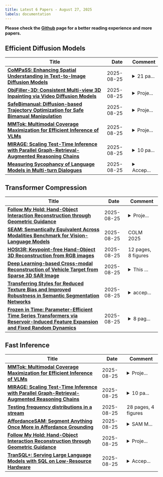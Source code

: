 ```yaml
---
title: Latest 6 Papers - August 27, 2025
labels: documentation
---
```

**Please check the [Github](https://github.com/zezhishao/MTS_Daily_ArXiv) page for a better reading experience and more papers.**

## Efficient Diffusion Models
| **Title** | **Date** | **Comment** |
| --- | --- | --- |
| **[CoMPaSS: Enhancing Spatial Understanding in Text-to-Image Diffusion Models](http://arxiv.org/abs/2412.13195v2)** | 2025-08-25 | <details><summary>21 pa...</summary><p>21 pages, 12 figures. Accepted to ICCV 2025</p></details> |
| **[ObjFiller-3D: Consistent Multi-view 3D Inpainting via Video Diffusion Models](http://arxiv.org/abs/2508.18271v1)** | 2025-08-25 | <details><summary>Proje...</summary><p>Project page: https://objfiller3d.github.io/ Code: https://github.com/objfiller3d/ObjFiller-3D</p></details> |
| **[SafeBimanual: Diffusion-based Trajectory Optimization for Safe Bimanual Manipulation](http://arxiv.org/abs/2508.18268v1)** | 2025-08-25 | <details><summary>Proje...</summary><p>Project website is at: https://denghaoyuan123.github.io/SafeBimanip/</p></details> |
| **[MMTok: Multimodal Coverage Maximization for Efficient Inference of VLMs](http://arxiv.org/abs/2508.18264v1)** | 2025-08-25 | <details><summary>Proje...</summary><p>Project page: https://project.ironieser.cc/mmtok</p></details> |
| **[MIRAGE: Scaling Test-Time Inference with Parallel Graph-Retrieval-Augmented Reasoning Chains](http://arxiv.org/abs/2508.18260v1)** | 2025-08-25 | <details><summary>10 pa...</summary><p>10 pages, 8 figures (including tables), plus appendix. Submitted to AAAI 2026</p></details> |
| **[Measuring Sycophancy of Language Models in Multi-turn Dialogues](http://arxiv.org/abs/2505.23840v2)** | 2025-08-25 | <details><summary>Accep...</summary><p>Accepted to Findings of EMNLP 2025</p></details> |

## Transformer Compression
| **Title** | **Date** | **Comment** |
| --- | --- | --- |
| **[Follow My Hold: Hand-Object Interaction Reconstruction through Geometric Guidance](http://arxiv.org/abs/2508.18213v1)** | 2025-08-25 | <details><summary>Proje...</summary><p>Project page: https://aidilayce.github.io/FollowMyHold-page/</p></details> |
| **[SEAM: Semantically Equivalent Across Modalities Benchmark for Vision-Language Models](http://arxiv.org/abs/2508.18179v1)** | 2025-08-25 | COLM 2025 |
| **[HOSt3R: Keypoint-free Hand-Object 3D Reconstruction from RGB images](http://arxiv.org/abs/2508.16465v2)** | 2025-08-25 | 12 pages, 8 figures |
| **[Deep Learning-based Cross-modal Reconstruction of Vehicle Target from Sparse 3D SAR Image](http://arxiv.org/abs/2406.04158v6)** | 2025-08-25 | <details><summary>This ...</summary><p>This work has been submitted to the IEEE for possible publication</p></details> |
| **[Transferring Styles for Reduced Texture Bias and Improved Robustness in Semantic Segmentation Networks](http://arxiv.org/abs/2507.10239v2)** | 2025-08-25 | <details><summary>accep...</summary><p>accepted at ECAI 2025</p></details> |
| **[Frozen in Time: Parameter-Efficient Time Series Transformers via Reservoir-Induced Feature Expansion and Fixed Random Dynamics](http://arxiv.org/abs/2508.18130v1)** | 2025-08-25 | <details><summary>8 pag...</summary><p>8 pages, 5 tables, 3 figures, accepted at ECAI 2025</p></details> |

## Fast Inference
| **Title** | **Date** | **Comment** |
| --- | --- | --- |
| **[MMTok: Multimodal Coverage Maximization for Efficient Inference of VLMs](http://arxiv.org/abs/2508.18264v1)** | 2025-08-25 | <details><summary>Proje...</summary><p>Project page: https://project.ironieser.cc/mmtok</p></details> |
| **[MIRAGE: Scaling Test-Time Inference with Parallel Graph-Retrieval-Augmented Reasoning Chains](http://arxiv.org/abs/2508.18260v1)** | 2025-08-25 | <details><summary>10 pa...</summary><p>10 pages, 8 figures (including tables), plus appendix. Submitted to AAAI 2026</p></details> |
| **[Testing frequency distributions in a stream](http://arxiv.org/abs/2309.11175v2)** | 2025-08-25 | 28 pages, 4 figures |
| **[AffordanceSAM: Segment Anything Once More in Affordance Grounding](http://arxiv.org/abs/2504.15650v2)** | 2025-08-25 | <details><summary>SAM M...</summary><p>SAM Meets Affordance Grounding</p></details> |
| **[Follow My Hold: Hand-Object Interaction Reconstruction through Geometric Guidance](http://arxiv.org/abs/2508.18213v1)** | 2025-08-25 | <details><summary>Proje...</summary><p>Project page: https://aidilayce.github.io/FollowMyHold-page/</p></details> |
| **[TranSQL+: Serving Large Language Models with SQL on Low-Resource Hardware](http://arxiv.org/abs/2502.02818v2)** | 2025-08-25 | <details><summary>Accep...</summary><p>Accepted by SIGMOD2026</p></details> |

